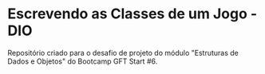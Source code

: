 # Escrevendo as Classes de um Jogo - DIO

Repositório criado para o desafio de projeto do módulo "Estruturas de Dados e Objetos" do Bootcamp GFT Start #6.